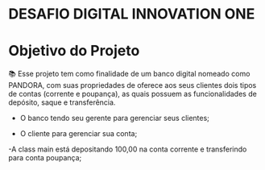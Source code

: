 # DESAFIO DIGITAL INNOVATION ONE


# Objetivo do Projeto

📚
Esse projeto tem como finalidade de um banco digital nomeado como PANDORA, com suas propriedades de oferece aos seus clientes dois tipos de contas (corrente e poupança), as quais possuem as funcionalidades de depósito, saque e transferência.

- O banco tendo seu gerente para gerenciar seus clientes;

- O cliente para gerenciar sua conta;

-A class main está depositando 100,00 na conta corrente e transferindo para conta poupança;

